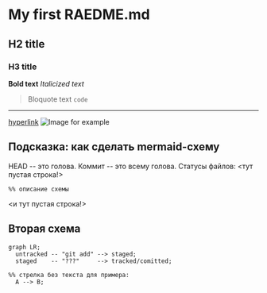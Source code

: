 # My first RAEDME.md
## H2 title
### H3 title
**Bold text**
*Italicized text*
> Bloquote text
`code`
---
[hyperlink](https://www.example.com)
![Image for example](https://distribution.faceit-cdn.net/images/f84167ee-61b6-495c-b47e-18a5acccd97f.jpeg)
## Подсказка: как сделать mermaid-схему
HEAD -- это голова.
Коммит -- это всему голова.
Статусы файлов:
<тут пустая строка!>

```mermaid
%% описание схемы
```
<и тут пустая строка!>

## Вторая схема

```mermaid
graph LR;
  untracked -- "git add" --> staged;
  staged    -- "???"     --> tracked/comitted;

%% стрелка без текста для примера:
  A --> B;
```
